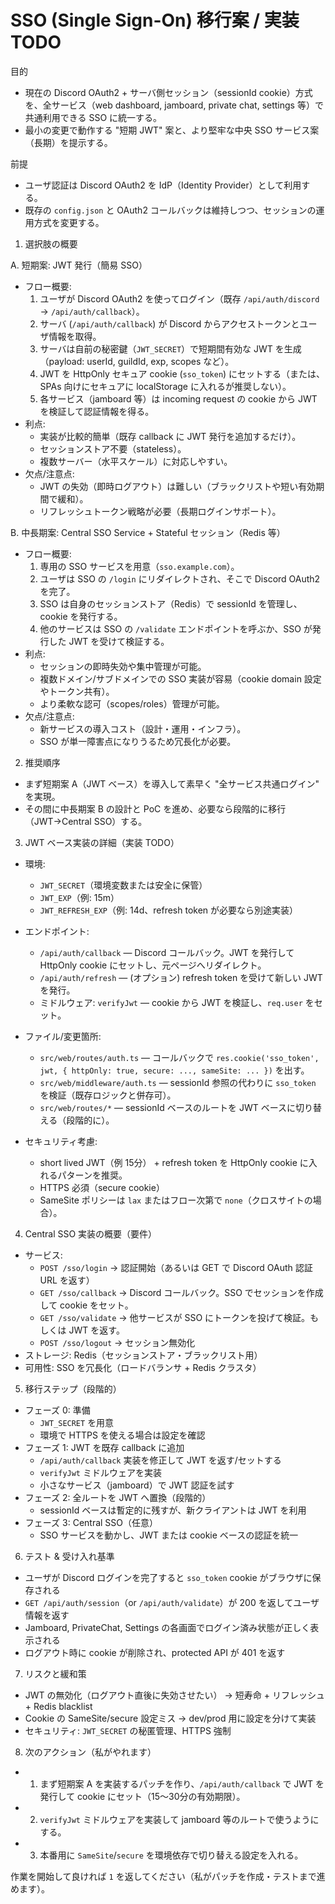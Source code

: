 # SSO (Single Sign-On) 移行案 / 実装 TODO

目的
- 現在の Discord OAuth2 + サーバ側セッション（sessionId cookie）方式を、全サービス（web dashboard, jamboard, private chat, settings 等）で共通利用できる SSO に統一する。
- 最小の変更で動作する "短期 JWT" 案と、より堅牢な中央 SSO サービス案（長期）を提示する。

前提
- ユーザ認証は Discord OAuth2 を IdP（Identity Provider）として利用する。
- 既存の `config.json` と OAuth2 コールバックは維持しつつ、セッションの運用方式を変更する。


1) 選択肢の概要

A. 短期案: JWT 発行（簡易 SSO）
- フロー概要:
  1. ユーザが Discord OAuth2 を使ってログイン（既存 `/api/auth/discord` → `/api/auth/callback`）。
  2. サーバ (`/api/auth/callback`) が Discord からアクセストークンとユーザ情報を取得。
  3. サーバは自前の秘密鍵（`JWT_SECRET`）で短期間有効な JWT を生成（payload: userId, guildId, exp, scopes など）。
  4. JWT を HttpOnly セキュア cookie (`sso_token`) にセットする（または、SPAs 向けにセキュアに localStorage に入れるが推奨しない）。
  5. 各サービス（jamboard 等）は incoming request の cookie から JWT を検証して認証情報を得る。
- 利点:
  - 実装が比較的簡単（既存 callback に JWT 発行を追加するだけ）。
  - セッションストア不要（stateless）。
  - 複数サーバー（水平スケール）に対応しやすい。
- 欠点/注意点:
  - JWT の失効（即時ログアウト）は難しい（ブラックリストや短い有効期間で緩和）。
  - リフレッシュトークン戦略が必要（長期ログインサポート）。

B. 中長期案: Central SSO Service + Stateful セッション（Redis 等）
- フロー概要:
  1. 専用の SSO サービスを用意（`sso.example.com`）。
  2. ユーザは SSO の `/login` にリダイレクトされ、そこで Discord OAuth2 を完了。
  3. SSO は自身のセッションストア（Redis）で sessionId を管理し、cookie を発行する。
  4. 他のサービスは SSO の `/validate` エンドポイントを呼ぶか、SSO が発行した JWT を受けて検証する。
- 利点:
  - セッションの即時失効や集中管理が可能。
  - 複数ドメイン/サブドメインでの SSO 実装が容易（cookie domain 設定やトークン共有）。
  - より柔軟な認可（scopes/roles）管理が可能。
- 欠点/注意点:
  - 新サービスの導入コスト（設計・運用・インフラ）。
  - SSO が単一障害点になりうるため冗長化が必要。


2) 推奨順序
- まず短期案 A（JWT ベース）を導入して素早く "全サービス共通ログイン" を実現。
- その間に中長期案 B の設計と PoC を進め、必要なら段階的に移行（JWT→Central SSO）する。


3) JWT ベース実装の詳細（実装 TODO）
- 環境:
  - `JWT_SECRET`（環境変数または安全に保管）
  - `JWT_EXP`（例: 15m）
  - `JWT_REFRESH_EXP`（例: 14d、refresh token が必要なら別途実装）

- エンドポイント:
  - `/api/auth/callback` — Discord コールバック。JWT を発行して HttpOnly cookie にセットし、元ページへリダイレクト。
  - `/api/auth/refresh` — (オプション) refresh token を受けて新しい JWT を発行。
  - ミドルウェア: `verifyJwt` — cookie から JWT を検証し、`req.user` をセット。

- ファイル/変更箇所:
  - `src/web/routes/auth.ts` — コールバックで `res.cookie('sso_token', jwt, { httpOnly: true, secure: ..., sameSite: ... })` を出す。
  - `src/web/middleware/auth.ts` — sessionId 参照の代わりに `sso_token` を検証（既存ロジックと併存可）。
  - `src/web/routes/*` — sessionId ベースのルートを JWT ベースに切り替える（段階的に）。

- セキュリティ考慮:
  - short lived JWT（例 15分） + refresh token を HttpOnly cookie に入れるパターンを推奨。
  - HTTPS 必須（secure cookie）
  - SameSite ポリシーは `lax` またはフロー次第で `none`（クロスサイトの場合）。


4) Central SSO 実装の概要（要件）
- サービス:
  - `POST /sso/login` → 認証開始（あるいは GET で Discord OAuth 認証 URL を返す）
  - `GET /sso/callback` → Discord コールバック。SSO でセッションを作成して cookie をセット。
  - `GET /sso/validate` → 他サービスが SSO にトークンを投げて検証。もしくは JWT を返す。
  - `POST /sso/logout` → セッション無効化
- ストレージ: Redis（セッションストア・ブラックリスト用）
- 可用性: SSO を冗長化（ロードバランサ + Redis クラスタ）


5) 移行ステップ（段階的）
- フェーズ 0: 準備
  - `JWT_SECRET` を用意
  - 環境で HTTPS を使える場合は設定を確認
- フェーズ 1: JWT を既存 callback に追加
  - `/api/auth/callback` 実装を修正して JWT を返す/セットする
  - `verifyJwt` ミドルウェアを実装
  - 小さなサービス（jamboard）で JWT 認証を試す
- フェーズ 2: 全ルートを JWT へ置換（段階的）
  - sessionId ベースは暫定的に残すが、新クライアントは JWT を利用
- フェーズ 3: Central SSO（任意）
  - SSO サービスを動かし、JWT または cookie ベースの認証を統一


6) テスト & 受け入れ基準
- ユーザが Discord ログインを完了すると `sso_token` cookie がブラウザに保存される
- `GET /api/auth/session`（or `/api/auth/validate`）が 200 を返してユーザ情報を返す
- Jamboard, PrivateChat, Settings の各画面でログイン済み状態が正しく表示される
- ログアウト時に cookie が削除され、protected API が 401 を返す


7) リスクと緩和策
- JWT の無効化（ログアウト直後に失効させたい） → 短寿命 + リフレッシュ + Redis blacklist
- Cookie の SameSite/secure 設定ミス → dev/prod 用に設定を分けて実装
- セキュリティ: `JWT_SECRET` の秘匿管理、HTTPS 強制


8) 次のアクション（私がやれます）
- 1) まず短期案 A を実装するパッチを作り、`/api/auth/callback` で JWT を発行して cookie にセット（15〜30分の有効期限）。
- 2) `verifyJwt` ミドルウェアを実装して jamboard 等のルートで使うようにする。
- 3) 本番用に `SameSite`/`secure` を環境依存で切り替える設定を入れる。

作業を開始して良ければ `1` を返してください（私がパッチを作成・テストまで進めます）。
